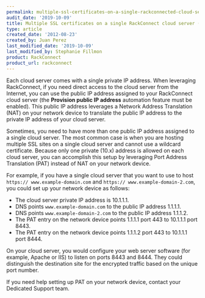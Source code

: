 ```yaml
---
permalink: multiple-ssl-certificates-on-a-single-rackconnected-cloud-server-pat/
audit_date: '2019-10-09'
title: Multiple SSL certificates on a single RackConnect cloud server (PAT)
type: article
created_date: '2012-08-23'
created_by: Juan Perez
last_modified_date: '2019-10-09'
last_modified_by: Stephanie Fillmon
product: RackConnect
product_url: rackconnect
---
```


Each cloud server comes with a single private IP address. When
leveraging RackConnect, if you need direct access to the cloud server
from the Internet, you can use the public IP address assigned to your
RackConnect cloud server (the **Provision public IP address** automation
feature must be enabled). This public IP address leverages a Network
Address Translation (NAT) on your network device to translate the public IP
address to the private IP address of your cloud server.

Sometimes, you need to have more than one public IP address assigned to a single cloud server. The most common case is when you are hosting multiple SSL sites on a single cloud server and cannot use a wildcard certificate. Because only one private (10.x) address is allowed on each cloud server, you can accomplish this setup by leveraging Port Address Translation (PAT) instead of NAT on your network device.

For example, if you have a single cloud server that you want to use to
host `https:// www.example-domain.com` and `https://
www.example-domain-2.com`, you could set up your network device as
follows:

-   The cloud server private IP address is 10.1.1.1.
-   DNS points `www.example-domain.com` to the public IP address 1.1.1.1.
-   DNS points `www.example-domain-2.com` to the public IP address 1.1.1.2.
-   The PAT entry on the network device points 1.1.1.1 port 443 to 10.1.1.1 port
    8443.
-   The PAT entry on the network device points 1.1.1.2 port 443 to 10.1.1.1 port
    8444.

On your cloud server, you would configure your web server software (for example,
Apache or IIS) to listen on ports 8443 and 8444. They could
distinguish the destination site for the encrypted traffic based on
the unique port number.

If you need help setting up PAT on your network device, contact your Dedicated Support team.
